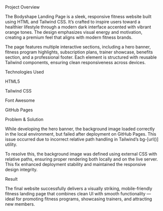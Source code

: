 Project Overview

The Bodyshape Landing Page is a sleek, responsive fitness website built using HTML and Tailwind CSS. It’s crafted to inspire users toward a healthier lifestyle through a modern dark interface accented with vibrant orange tones. 
The design emphasizes visual energy and motivation, creating a premium feel that aligns with modern fitness brands.

The page features multiple interactive sections, including a hero banner, fitness program highlights, subscription plans, trainer showcase, benefits section, and a professional footer. Each element is structured with reusable Tailwind components, ensuring clean responsiveness across devices.

Technologies Used

HTML5

Tailwind CSS

Font Awesome

GitHub Pages

Problem & Solution

While developing the hero banner, the background image loaded correctly in the local environment, but failed after deployment on GitHub Pages. This issue occurred due to incorrect relative path handling in Tailwind’s bg-[url()] utility.

To resolve this, the background image was defined using external CSS with relative paths, ensuring proper rendering both locally and on the live server. This fix enhanced deployment stability and maintained the responsive design integrity.

Result

The final website successfully delivers a visually striking, mobile-friendly fitness landing page that combines clean UI with smooth functionality — ideal for promoting fitness programs, showcasing trainers, and attracting new members.
